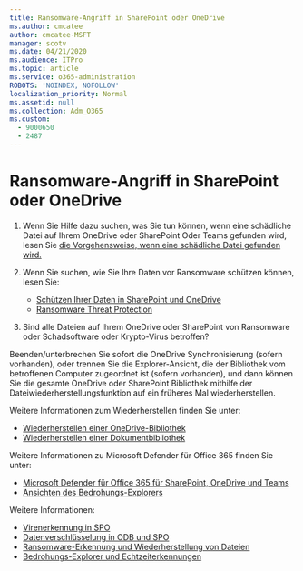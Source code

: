 ```yaml
---
title: Ransomware-Angriff in SharePoint oder OneDrive
ms.author: cmcatee
author: cmcatee-MSFT
manager: scotv
ms.date: 04/21/2020
ms.audience: ITPro
ms.topic: article
ms.service: o365-administration
ROBOTS: 'NOINDEX, NOFOLLOW'
localization_priority: Normal
ms.assetid: null
ms.collection: Adm_O365
ms.custom:
  - 9000650
  - 2487
---
```


# <a name="ransomware-attack-in-sharepoint-or-onedrive"></a>Ransomware-Angriff in SharePoint oder OneDrive

1.  Wenn Sie Hilfe dazu suchen, was Sie tun können, wenn eine schädliche Datei auf Ihrem OneDrive oder SharePoint Oder Teams gefunden wird, lesen Sie [die Vorgehensweise, wenn eine schädliche Datei gefunden wird.](https://support.office.com/en-ie/article/what-to-do-when-a-malicious-file-is-found-in-sharepoint-online-onedrive-or-microsoft-teams-01e902ad-a903-4e0f-b093-1e1ac0c37ad2)
2. Wenn Sie suchen, wie Sie Ihre Daten vor Ransomware schützen können, lesen Sie:
    - [Schützen Ihrer Daten in SharePoint und OneDrive](https://docs.microsoft.com/sharepoint/safeguarding-your-data) 
    - [Ransomware Threat Protection](https://docs.microsoft.com/windows/security/threat-protection/intelligence/ransomware-malware)    

3.  Sind alle Dateien auf Ihrem OneDrive oder SharePoint von Ransomware oder Schadsoftware oder Krypto-Virus betroffen? 

Beenden/unterbrechen Sie sofort die OneDrive Synchronisierung (sofern vorhanden), oder trennen Sie die Explorer-Ansicht, die der Bibliothek vom betroffenen Computer zugeordnet ist (sofern vorhanden), und dann können Sie die gesamte OneDrive oder SharePoint Bibliothek mithilfe der Dateiwiederherstellungsfunktion auf ein früheres Mal wiederherstellen. 

Weitere Informationen zum Wiederherstellen finden Sie unter:

- [Wiederherstellen einer OneDrive-Bibliothek](https://support.office.com/article/restore-your-onedrive-fa231298-759d-41cf-bcd0-25ac53eb8a150)
- [Wiederherstellen einer Dokumentbibliothek](https://support.office.com/article/restore-a-document-library-317791c3-8bd0-4dfd-8254-3ca90883d39a)

Weitere Informationen zu Microsoft Defender für Office 365 finden Sie unter:
- [Microsoft Defender für Office 365 für SharePoint, OneDrive und Teams](https://docs.microsoft.com/microsoft-365/security/office-365-security/atp-for-spo-odb-and-teams)
- [Ansichten des Bedrohungs-Explorers](https://docs.microsoft.com/microsoft-365/security/office-365-security/threat-explorer-views)

Weitere Informationen:

- [Virenerkennung in SPO](https://docs.microsoft.com/microsoft-365/security/office-365-security/virus-detection-in-spo)</br>
- [Datenverschlüsselung in ODB und SPO](https://docs.microsoft.com/microsoft-365/compliance/data-encryption-in-odb-and-spo)</br>
- [Ransomware-Erkennung und Wiederherstellung von Dateien](https://support.office.com/article/Ransomware-detection-and-recovering-your-files-0d90ec50-6bfd-40f4-acc7-b8c12c73637f)</br>
- [Bedrohungs-Explorer und Echtzeiterkennungen](https://docs.microsoft.com/microsoft-365/security/office-365-security/threat-explorer-views)